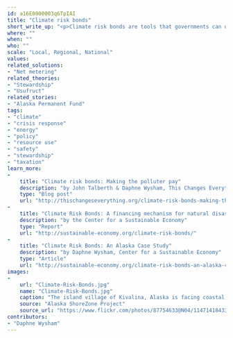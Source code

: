 ```yaml
---
id: a16E0000003q6TpIAI
title: "Climate risk bonds"
short_write_up: "<p>Climate risk bonds are tools that governments can use to internalize the social costs of carbon emissions at the point of extraction — and a good way for communities to implement the ‘polluter pays’ principle in their dealings with energy companies. Bonding requirements — an insurance agreement that guarantees public compensation for any financial loss suffered because of a project — are nothing new when it comes to regulating risky industries. They already exist to cover public expenses that may arise when corporations abandon infrastructure or experience catastrophic industrial accidents. Climate risk bonds can be used to help governments at every level cover the expense of adaptation and climate disaster response. If new oil, gas, or coal projects are going to be approved, the least that governments can do is make sure they’re accounting for the long-term ecological risks by requiring climate risk bonds.</p>"
where: ""
when: ""
who: ""
scale: "Local, Regional, National"
values:
related_solutions:
- "Net metering"
related_theories:
- "Stewardship"
- "Usufruct"
related_stories:
- "Alaska Permanent Fund"
tags:
- "climate"
- "crisis response"
- "energy"
- "policy"
- "resource use"
- "safety"
- "stewardship"
- "taxation"
learn_more:
-
    title: "Climate risk bonds: Making the polluter pay"
    description: "by John Talberth & Daphne Wysham, This Changes Everything blog"
    type: "Blog post"
    url: "http://thischangeseverything.org/climate-risk-bonds-making-the-polluter-pay/"
-
    title: "Climate Risk Bonds: A financing mechanism for natural disaster response"
    description: "by the Center for a Sustainable Economy"
    type: "Report"
    url: "http://sustainable-economy.org/climate-risk-bonds/"
-
    title: "Climate Risk Bonds: An Alaska Case Study"
    description: "by Daphne Wysham, Center for a Sustainable Economy"
    type: "Article"
    url: "http://sustainable-economy.org/climate-risk-bonds-an-alaska-case-study/"
images:
-
    url: "Climate-Risk-Bonds.jpg"
    name: "Climate-Risk-Bonds.jpg"
    caption: "The island village of Kivalina, Alaska is facing coastal erosion from rising sea levels, and is one of many islands in need of urgent climate action."
    source: "Alaska ShoreZone Project"
    source_url: "https://www.flickr.com/photos/87754633@N04/11471418433/"
contributors:
- "Daphne Wysham"
---
```

